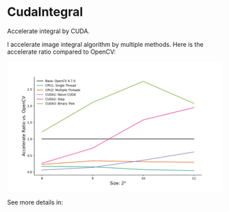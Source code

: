 # CudaIntegral
 Accelerate integral by CUDA.

I accelerate image integral algorithm by multiple methods. Here is the accelerate ratio compared to OpenCV:

![Speed](Speed.png)

See more details in: 